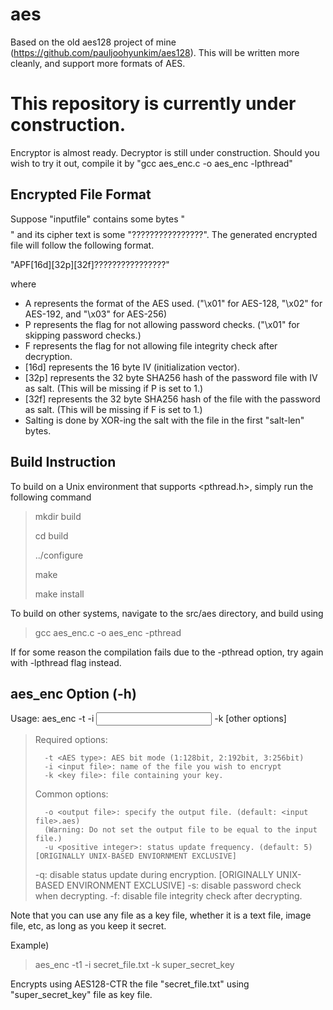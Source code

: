 # aes
Based on the old aes128 project of mine (https://github.com/pauljoohyunkim/aes128). This will be written more cleanly, and support more formats of AES.

# This repository is currently under construction.
Encryptor is almost ready. Decryptor is still under construction.
Should you wish to try it out, compile it by "gcc aes_enc.c -o aes_enc -lpthread"

## Encrypted File Format

Suppose "inputfile" contains some bytes "$$$$$$$$$$$$$$$$" and its cipher text is some "????????????????". The generated encrypted file will follow the following format.

"APF[16d][32p][32f]????????????????"

where
* A represents the format of the AES used. ("\x01" for AES-128, "\x02" for AES-192, and "\x03" for AES-256)
* P represents the flag for not allowing password checks. ("\x01" for skipping password checks.)
* F represents the flag for not allowing file integrity check after decryption.
* [16d] represents the 16 byte IV (initialization vector).
* [32p] represents the 32 byte SHA256 hash of the password file with IV as salt. (This will be missing if P is set to 1.)
* [32f] represents the 32 byte SHA256 hash of the file with the password as salt. (This will be missing if F is set to 1.)
* Salting is done by XOR-ing the salt with the file in the first "salt-len" bytes.

## Build Instruction
To build on a Unix environment that supports <pthread.h>, simply run the following command

> mkdir build
>
> cd build
>
> ../configure
>
> make
>
> make install

To build on other systems, navigate to the src/aes directory, and build using

> gcc aes_enc.c -o aes_enc -pthread

If for some reason the compilation fails due to the -pthread option, try again with -lpthread flag instead.

## aes_enc Option (-h)
Usage: aes_enc -t <AES type> -i <input file> -k <key file> [other options]


> Required options:
>
>       -t <AES type>: AES bit mode (1:128bit, 2:192bit, 3:256bit)
>       -i <input file>: name of the file you wish to encrypt
>       -k <key file>: file containing your key.
>
> Common options:
>
>       -o <output file>: specify the output file. (default: <input file>.aes)
>       (Warning: Do not set the output file to be equal to the input file.)
>       -u <positive integer>: status update frequency. (default: 5)     [ORIGINALLY UNIX-BASED ENVIORNMENT EXCLUSIVE]
>	-q: disable status update during encryption.			 [ORIGINALLY UNIX-BASED ENVIRONMENT EXCLUSIVE]
>       -s: disable password check when decrypting.
>       -f: disable file integrity check after decrypting.

Note that you can use any file as a key file, whether it is a text file, image file, etc, as long as you keep it secret.

Example)
> aes_enc -t1 -i secret_file.txt -k super_secret_key

Encrypts using AES128-CTR the file "secret_file.txt" using "super_secret_key" file as key file.
